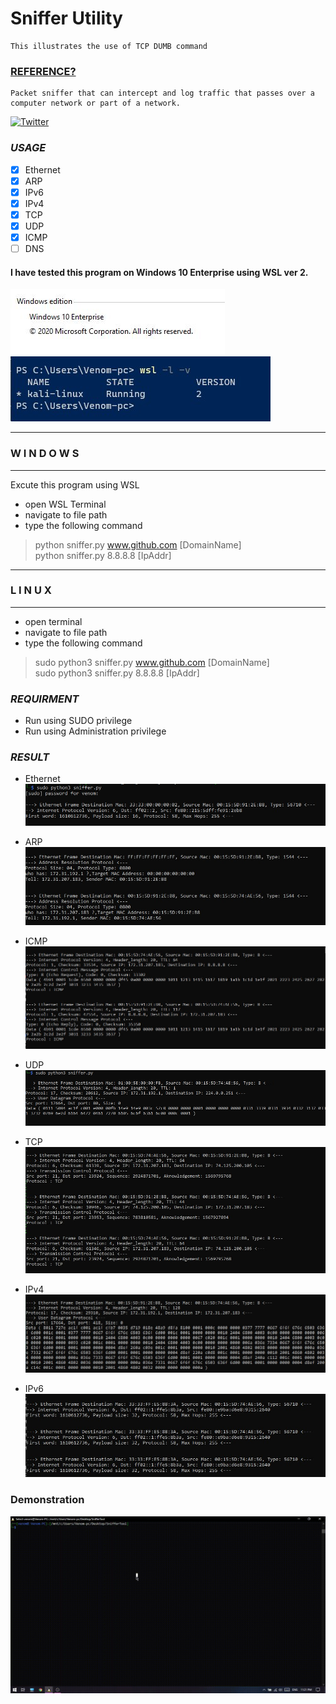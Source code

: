 # Sniffer Utility
    This illustrates the use of TCP DUMB command

### [REFERENCE?](https://en.wikipedia.org/wiki/Packet_analyzer)
    Packet sniffer that can intercept and log traffic that passes over a computer network or part of a network.
  
[![Twitter](https://img.shields.io/badge/LinkedIn-0077B5?style=for-the-badge&logo=linkedin&logoColor=white)](https://www.linkedin.com/in/jadhusan24/) 

### _USAGE_
- [x] Ethernet
- [x] ARP
- [x] IPv6
- [x] IPv4
- [x] TCP
- [x] UDP
- [x] ICMP
- [ ] DNS
  
#### I have tested this program on Windows 10 Enterprise using WSL ver 2.

![WinVer](./Screenshots/win.jpg) ![WinVer](./Screenshots/wsl.jpg)

-----------------------------------
###       W I N D O W S
-----------------------------------
Excute this program using WSL
- open WSL Terminal
- navigate to  file path
- type the following command
>python sniffer.py www.github.com [DomainName] <br/>
>python sniffer.py 8.8.8.8 [IpAddr] <br/>
-----------------------------------
###         L I N U X
-----------------------------------
- open terminal
- navigate to file path
- type the following command
>sudo python3 sniffer.py www.github.com [DomainName] <br/>
>sudo python3 sniffer.py 8.8.8.8 [IpAddr] <br/>

### _REQUIRMENT_
- Run using SUDO privilege
- Run using Administration privilege

### _RESULT_

- Ethernet
    ![WinVer](./Screenshots/1.jpg)

- ARP
    ![WinVer](./Screenshots/2.jpg)

- ICMP
    ![WinVer](./Screenshots/3.jpg)
    
- UDP
    ![WinVer](./Screenshots/4.jpg)

- TCP
    ![WinVer](./Screenshots/5.jpg)

- IPv4
    ![WinVer](./Screenshots/6.jpg)

- IPv6
    ![WinVer](./Screenshots/7.jpg)

### Demonstration 

![](/Screenshots/output.gif)
